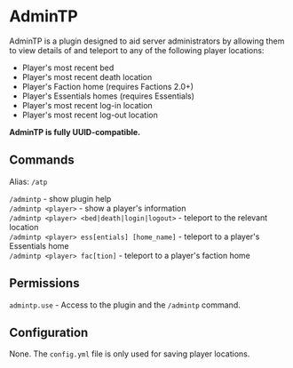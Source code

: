 # AdminTP #

AdminTP is a plugin designed to aid server administrators by allowing them to view details of and teleport to any of the following player locations:  

* Player's most recent bed  
* Player's most recent death location  
* Player's Faction home (requires Factions 2.0+)  
* Player's Essentials homes (requires Essentials)  
* Player's most recent log-in location  
* Player's most recent log-out location  

**AdminTP is fully UUID-compatible.**

## Commands ##

Alias: `/atp`

`/admintp` - show plugin help  
`/admintp <player>` - show a player's information  
`/admintp <player> <bed|death|login|logout>` - teleport to the relevant location  
`/admintp <player> ess[entials] [home_name]` - teleport to a player's Essentials home  
`/admintp <player> fac[tion]` - teleport to a player's faction home    

## Permissions ##

`admintp.use` - Access to the plugin and the `/admintp` command.

## Configuration ##

None.  The `config.yml` file is only used for saving player locations.